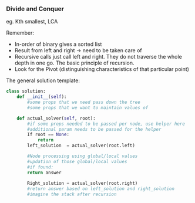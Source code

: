 ### Divide and Conquer 

eg. Kth smallest, LCA

Remember:
* In-order of binary gives a sorted list
* Result from left and right -> need to be taken care of
* Recursive calls just call left and right. They do not traverse the whole depth in one go. The basic principle of recursion.
* Look for the Pivot (distinguishing characteristics of that particular point)

The general solution template:
```py
class solution:
	def __init__(self):
		#some props that we need pass down the tree
		#some props that we want to maintain values of

	def actual_solver(self, root):
		#if some props needed to be passed per node, use helper here
		#additional param needs to be passed for the helper
		If root == None:
			return
		left_solution  = actual_solver(root.left)

		#Node processing using global/local values
		#updation of those global/local values
		#if found:
		return answer
		
		Right_solution = actual_solver(root.right)
		#return answer based on left_solution and right_solution
		#imagine the stack after recursion
```	